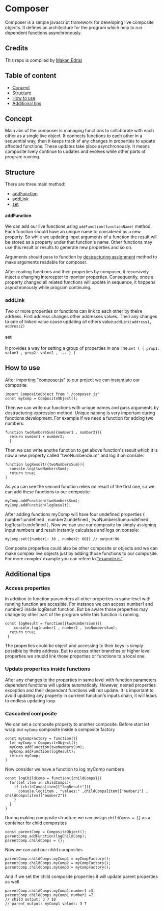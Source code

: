 Composer
==========
Composer is a simple javascript framework for developing live composite objects. It defines an architecture for the program which help to run dependent functions asynchronously. 

## Credits

This repo is compiled by [Makan Edrisi](https://github.com/makannew)

## Table of content
- [Concept](https://github.com/makannew/Composer/blob/master/README.md#concept)
- [Structure](https://github.com/makannew/Composer/blob/master/README.md#Structure)
- [How to use](https://github.com/makannew/Composer/blob/master/README.md#How-to-use)
- [Additional tips](https://github.com/makannew/Composer/blob/master/README.md#Additional-tips)

## Concept

Main aim of the composer is managing functions to collaborate with each other as a single live object. It connects functions to each other in a sequential way, then it keeps track of any changes in properties to update affected functions. These updates take place asynchronously. It means composite lively continue to updates and evolves while other parts of program running.

## Structure

There are three main method:

- [addFunction](https://github.com/makannew/Composer/blob/master/README.md#addfunction)
- [addLink](https://github.com/makannew/Composer/blob/master/README.md#addLink)
- [set](https://github.com/makannew/Composer/blob/master/README.md#set)

#### addFunction

We can add our live functions using ```addFunction(functionName)``` method. Each function should have an unique name to considered as a new property. So while we updating input arguments of a function the result will be stored as a property under that function's name. Other functions may use this result or results to generate new properties and so on.

Arguments should pass to function by [destructuring assignment](https://developer.mozilla.org/en-US/docs/Web/JavaScript/Reference/Operators/Destructuring_assignment) method to make arguments readable for composer.

After reading functions and their properties by composer, it recursively inject a changing interceptor to monitor properties. Consequently, once a property changed all related functions will update in sequence, it happens asynchronously while program continuing. 

### addLink

Two or more properties or functions can link to each other by theire address. First address changes other addresses values. Then any changes to one of linked value cause updating all others value.```addLink(address1, address2)```


#### set

It provides a way for setting a group of properties in one line.```set ( { prop1: value1 , prop2: value2 , ... } )```

## How to use

After importing ["composer.js"](composer.js) to our project we can instantiate our composite:
```
import CompositeObject from "./composer.js"
const myComp = CompositeObject();
```
Then we can write our functions with unique names and pass arguments by destructuring expression method. Unique naming is very important during functions development.
For example if we need a function for adding two numbers:
```
function twoNumbersSum({number1 , number2}){
  return number1 + number2;
  }
```
Then we can write anothe function to get above function's result which it is now a new property called "twoNumbersSum" and log it on console:
```
function logResult({twoNumbersSum}){
  console.log(twoNumbersSum);
  return true;
}
```
As you can see the second function relies on result of the first one, so we can add these functions to our composite:
```
myComp.addFunction(twoNumbersSum);
myComp.addFunction(logResult);
```
After adding functions myComp will have four undefined properties { number1:undefined , number2:undefined , twoNumbersSum:undefined , logResult:undefined }.
Now we can use our composite by simply assigning input numbers and result instantly calculates and logs on console:
```
myComp.set({number1: 30 , number2: 60}) // output:90
```

Composite properties could also be other composite or objects and we can make complex live objects just by adding those functions to our composite. For more complex example you can refere to ["example.js"](test.js).

## Additional tips

### Access properties

In addition to function parameters all other properties in same level with running function are accesible. For instance we can access number1 and number2 inside logResult function. But be aware those properties may change by other part of the program while this function is running.

```
const logResult = function({twoNumbersSum}){
    console.log(number1 , number2 , twoNumbersSum);
  return true;
 }
```
The properties could be object and accessing to their keys is simply possible by theire address. But to access other branches or higher level properties we shuold link those properties or functions to a local one.

### Update properties inside functions

After any changes to the properties in same level with function parameters dependent functions will update automaticaly. However, nested properties exception and their dependent functions will not update. It is important to avoid updating any property in currrent function's inputs chain, it will leads to endless updating loop.

### Cascaded composite

We can set a composite property to another composite. 
Before start let wrap our `myComp` composite inside a composite factory
```
const myCompFactory = function(){
  let myComp = CompositeObject();
  myComp.addFunction(twoNumbersSum);
  myComp.addFunction(logResult);
  return myComp;
}
```
Now consider we have a function to log myComp numbers
```
const logChildComp = function({childComps}){
  for(let item in childComps){
    if (childComps[item]["logResult"]){
      console.log(item , "values:" ,childComps[item]["number1"] , childComps[item]["number2"])
    }
  }
}

```
During making composite structure we can assign `childComps = {}` as a container for child composites
```
const parentComp = CompositeObject();
parentComp.addFunction(logChildComp);
parentComp.childComps = {};
```
Now we can add our child composites
```
parentComp.childComps.myComp1 = myCompFactory();
parentComp.childComps.myComp2 = myCompFactory();
parentComp.childComps.myComp3 = myCompFactory();
```
And if we set the child composite properties it will update parent properties as well
```
parentComp.childComps.myComp1.number1 =3;
parentComp.childComps.myComp1.number2 =7; 
// child output: 3 7 10 
// parent output: myComp1 values: 3 7
```



